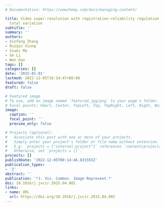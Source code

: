 ```yaml
---
# Documentation: https://wowchemy.com/docs/managing-content/

title: Video super-resolution with registration-reliability regulation and adaptive
  total variation
subtitle: ''
summary: ''
authors:
- Xinfeng Zhang
- Ruiqin Xiong
- Siwei Ma
- Ge Li
- Wen Gao
tags: []
categories: []
date: '2015-01-01'
lastmod: 2022-12-05T16:14:47+08:00
featured: false
draft: false

# Featured image
# To use, add an image named `featured.jpg/png` to your page's folder.
# Focal points: Smart, Center, TopLeft, Top, TopRight, Left, Right, BottomLeft, Bottom, BottomRight.
image:
  caption: ''
  focal_point: ''
  preview_only: false

# Projects (optional).
#   Associate this post with one or more of your projects.
#   Simply enter your project's folder or file name without extension.
#   E.g. `projects = ["internal-project"]` references `content/project/deep-learning/index.md`.
#   Otherwise, set `projects = []`.
projects: []
publishDate: '2022-12-05T08:14:46.831555Z'
publication_types:
- '2'
abstract: ''
publication: '*J. Vis. Commun. Image Represent.*'
doi: 10.1016/j.jvcir.2015.04.002
links:
- name: URL
  url: https://doi.org/10.1016/j.jvcir.2015.04.002
---
```

